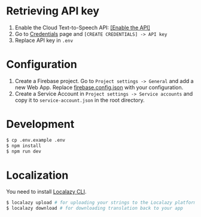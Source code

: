 # Retrieving API key

1. Enable the Cloud Text-to-Speech API: [[Enable the API]](https://console.cloud.google.com/flows/enableapi?apiid=texttospeech.googleapis.com&_ga=2.249140558.835811447.1605914316-1356388190.1601382704)
2. Go to [Credentials](https://console.cloud.google.com/apis/credentials) page and `[CREATE CREDENTIALS] -> API key`
3. Replace API key in `.env`

# Configuration

1. Create a Firebase project. Go to `Project settings -> General` and add a new Web App. Replace [firebase.config.json](firebase.config.json) with your configuration.
2. Create a Service Account in `Project settings -> Service accounts` and copy it to `service-account.json` in the root directory.

# Development

```bash
$ cp .env.example .env
$ npm install
$ npm run dev
```

# Localization

You need to install [Localazy CLI](https://localazy.com/docs/cli/installation).

```bash
$ localazy upload # for uploading your strings to the Localazy platform
$ localazy download # for downloading translation back to your app
